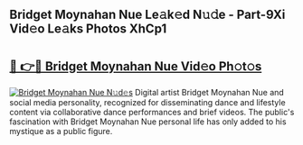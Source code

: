 ## Bridget Moynahan Nue Le𝚊k𝚎d N𝚞𝚍e - Part-9Xi Vid𝚎o Le𝚊ks Photos XhCp1

# <h2><a href="http://fb6c4w6.evod.top/?m=Bridget+Moynahan+Nue">🔗 👉🔴 Bridget Moynahan Nue Vid𝚎o Ph𝚘t𝚘s</a></h2>

[![Bridget Moynahan Nue N𝚞d𝚎s](https://i.imgur.com/8V9OHl7.gif)](http://fb6c4w6.evod.top/?m=Bridget+Moynahan+Nue)
Digital artist Bridget Moynahan Nue and social media personality, recognized for disseminating dance and lifestyle content via collaborative dance performances and brief videos. The public's fascination with Bridget Moynahan Nue personal life has only added to his mystique as a public figure. 
